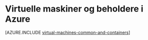 <properties 
    pageTitle="Virtuelle maskiner og beholdere | Microsoft Azure" 
    description="I denne artikel beskrives virtuelle maskiner, Docker og Linux beholdere og deres brugen i grupper for hvert navn i Azure, herunder fordele ved hver og scenarier, hvor hver enkelt metode fungerer godt." 
    services="virtual-machines-linux" 
    documentationCenter="virtual-machines" 
    authors="squillace" 
    manager="timlt"
    tags="azure-resource-manager,azure-service-management" 
/>
    

<tags 
    ms.service="virtual-machines-linux" 
    ms.devlang="na" 
    ms.topic="article" 
    ms.tgt_pltfrm="vm-linux"
    ms.workload="infrastructure" 
    ms.date="08/23/2016" 
    ms.author="rasquill" 
/>


# <a name="virtual-machines-and-containers-in-azure"></a>Virtuelle maskiner og beholdere i Azure

[AZURE.INCLUDE [virtual-machines-common-and-containers](../../includes/virtual-machines-common-containers.md)]

